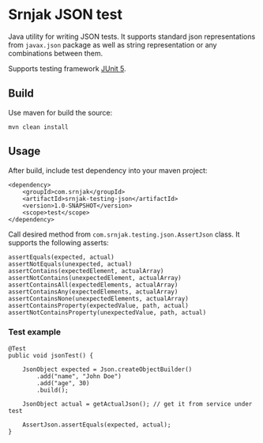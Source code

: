 # Srnjak JSON test

Java utility for writing JSON tests. It supports standard json representations from `javax.json` package as well as string representation or any combinations between them.

Supports testing framework [JUnit 5](https://junit.org/junit5/).

## Build
Use maven for build the source:

    mvn clean install
    
## Usage
After build, include test dependency into your maven project:

    <dependency>
        <groupId>com.srnjak</groupId>
        <artifactId>srnjak-testing-json</artifactId>
        <version>1.0-SNAPSHOT</version>
        <scope>test</scope>
    </dependency>
     
Call desired method from `com.srnjak.testing.json.AssertJson` class. It supports the following asserts:
    
    assertEquals(expected, actual)
    assertNotEquals(unexpected, actual)
    assertContains(expectedElement, actualArray)
    assertNotContains(unexpectedElement, actualArray)
    assertContainsAll(expectedElements, actualArray)
    assertContainsAny(expectedElements, actualArray)
    assertContainsNone(unexpectedElements, actualArray)
    assertContainsProperty(expectedValue, path, actual)
    assertNotContainsProperty(unexpectedValue, path, actual)
    
### Test example

    @Test
    public void jsonTest() {
        
        JsonObject expected = Json.createObjectBuilder()
            .add("name", "John Doe")
            .add("age", 30)
            .build();
            
        JsonObject actual = getActualJson(); // get it from service under test
        
        AssertJson.assertEquals(expected, actual);
    }
